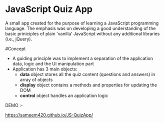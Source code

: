 # JavaScript Quiz App
A small app created for the purpose of learning a JavaScript programming language. The emphasis was on developing a good understanding of the basic priniciples of plain 'vanilla' JavaScript without any additional libraries (i.e., jQuery).

#Concept 
- A guiding principle was to implement a separation of the application data, logic and the UI manipulation part
- Application has 3 main objects: 
    - **data** object stores all the quiz content (questions and answers) in array of objects 
    - **display** object contains a methods and properties for updating the DOM
    - **control** object handles an application logic
	
	
DEMO :-

https://sameem420.github.io/JS-QuizApp/
	
